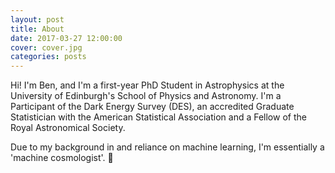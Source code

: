 ```yaml
---
layout: post
title: About
date: 2017-03-27 12:00:00
cover: cover.jpg
categories: posts
---
```


Hi! I'm Ben, and I'm a first-year PhD Student in Astrophysics at the University of Edinburgh's School of Physics and Astronomy. I'm a Participant of the Dark Energy Survey (DES), an accredited Graduate Statistician with the American Statistical Association and a Fellow of the Royal Astronomical Society.

Due to my background in and reliance on machine learning, I'm essentially a 'machine cosmologist'. 🙂
